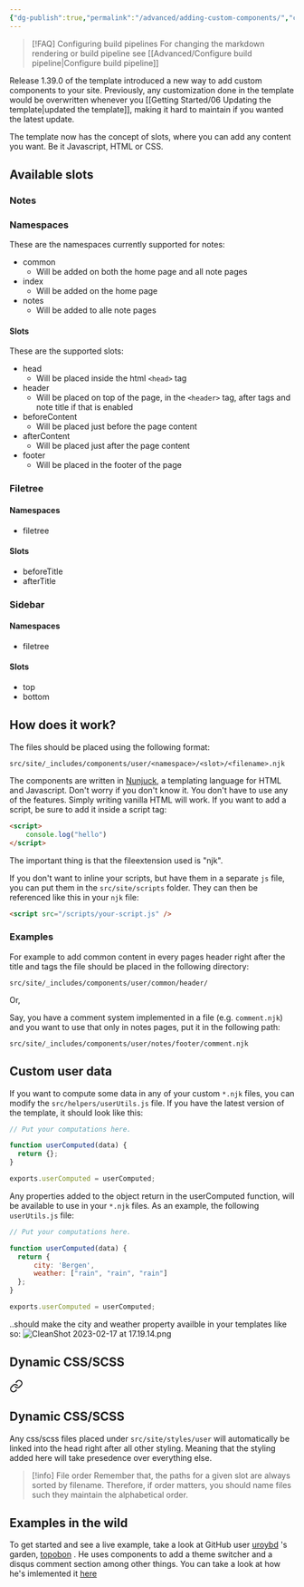 ```yaml
---
{"dg-publish":true,"permalink":"/advanced/adding-custom-components/","created":"2023-02-07T13:09:11.332+01:00","updated":"2023-03-09T15:06:54.368+01:00"}
---
```



> [!FAQ] Configuring build pipelines
> For changing the markdown rendering or build pipeline see [[Advanced/Configure build pipeline\|Configure build pipeline]]


Release 1.39.0 of the template introduced a new way to add custom components to your site. Previously, any customization done in the template would be overwritten whenever you [[Getting Started/06 Updating the template\|updated the template]], making it hard to maintain if you wanted the latest update.

The template now has the concept of slots, where you can add any content you want. Be it Javascript, HTML or CSS. 

## Available slots

### Notes
### Namespaces
These are the namespaces currently supported for notes:
* common
	* Will be added on both the home page and all note pages
* index
	* Will be added on the home page
* notes
	* Will be added to alle note pages

#### Slots

These are the supported slots:

* head
	* Will be placed inside the html `<head>` tag
* header
	* Will be placed on top of the page, in the `<header>` tag, after tags and note title if that is enabled
* beforeContent
	* Will be placed just before the page content
* afterContent
	* Will be placed just after the page content
* footer
	* Will be placed in the footer of the page

### Filetree
#### Namespaces
* filetree

#### Slots
* beforeTitle
* afterTitle

### Sidebar
#### Namespaces
* filetree

#### Slots
* top
* bottom

## How does it work?

The files should be placed using the following format:

```
src/site/_includes/components/user/<namespace>/<slot>/<filename>.njk
```

The components are written in [Nunjuck](https://mozilla.github.io/nunjucks/), a templating language for HTML and Javascript. Don't worry if you don't know it. You don't have to use any of the features. Simply writing vanilla HTML will work. If you want to add a script, be sure to add it inside a script tag:
```html
<script>
	console.log("hello")
</script>
```

The important thing is that the fileextension used is "njk".

If you don't want to inline your scripts, but have them in a separate `js` file, you can put them in the `src/site/scripts` folder. They can then be referenced like this in your `njk` file:

```html
<script src="/scripts/your-script.js" />
```

### Examples

For example to add common content in every pages header right after the title and tags the file should be placed in the following directory:

```
src/site/_includes/components/user/common/header/
```

Or,

Say, you have a comment system implemented in a file (e.g. `comment.njk`) and you want to use that only in notes pages, put it in the following path:

```
src/site/_includes/components/user/notes/footer/comment.njk
```

## Custom user data
If you want to compute some data in any of your custom `*.njk` files, you can modify the `src/helpers/userUtils.js` file. If you have the latest version of the template, it should look like this:
```javascript
// Put your computations here.

function userComputed(data) {
  return {};
}

exports.userComputed = userComputed;
```

Any properties added to the object return in the userComputed function, will be available to use in your `*.njk` files. As an example, the following `userUtils.js` file:
```javascript
// Put your computations here.

function userComputed(data) {
  return {
	  city: 'Bergen',
	  weather: ["rain", "rain", "rain"]
  };
}

exports.userComputed = userComputed;
```

..should make the city and weather property availble in your templates like so:
![CleanShot 2023-02-17 at 17.19.14.png](/img/user/img/CleanShot%202023-02-17%20at%2017.19.14.png)
## Dynamic CSS/SCSS


<div class="transclusion internal-embed is-loaded"><a class="markdown-embed-link" href="/advanced/css-customization/#dynamic-css-scss" aria-label="Open link"><svg xmlns="http://www.w3.org/2000/svg" width="24" height="24" viewBox="0 0 24 24" fill="none" stroke="currentColor" stroke-width="2" stroke-linecap="round" stroke-linejoin="round" class="svg-icon lucide-link"><path d="M10 13a5 5 0 0 0 7.54.54l3-3a5 5 0 0 0-7.07-7.07l-1.72 1.71"></path><path d="M14 11a5 5 0 0 0-7.54-.54l-3 3a5 5 0 0 0 7.07 7.07l1.71-1.71"></path></svg></a><div class="markdown-embed">



## Dynamic CSS/SCSS

Any css/scss files placed under `src/site/styles/user` will automatically be linked into the head right after all other styling. Meaning that the styling added here will take presedence over everything else. 


</div></div>



> [!info] File order
> Remember that, the paths for a given slot are always sorted by filename. Therefore, if order matters, you should name files such they maintain the alphabetical order.


## Examples in the wild
To get started and see a live example, take a look at GitHub user [uroybd](https://github.com/uroybd/topobon/tree/main/src/site/_includes/components/user) 's garden, [topobon](https://topobon.utsob.me/) . He uses components to add a theme switcher and a disqus comment section among other things. You can take a look at how he's imlemented it [here](https://github.com/uroybd/topobon/tree/main/src/site/_includes/components/user)